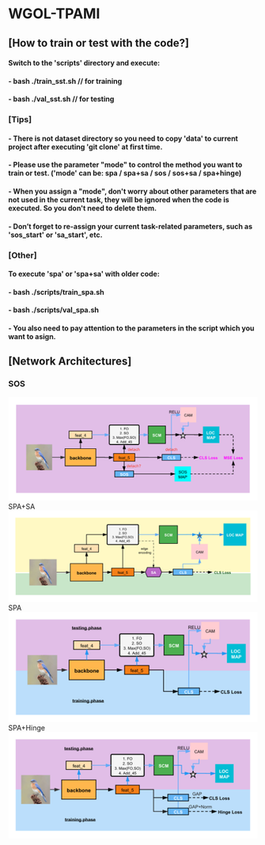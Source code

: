 # WGOL-TPAMI
## [How to train or test with the code?]
#### Switch to the 'scripts' directory and execute:
#### - bash ./train_sst.sh    // for training
#### - bash ./val_sst.sh    // for testing
### [Tips]
#### - There is not dataset directory so you need to copy 'data' to current project after executing 'git clone' at first time.
#### - Please use the parameter "mode" to control the method you want to train or test. ('mode' can be: spa / spa+sa / sos / sos+sa / spa+hinge)
#### - When you assign a "mode", don't worry about other parameters that are not used in the current task, they will be ignored when the code is executed. So you don't need to delete them.
#### - Don’t forget to re-assign your current task-related parameters, such as 'sos_start' or 'sa_start', etc.
### [Other]
#### To execute 'spa' or 'spa+sa' with older code:
#### - bash ./scripts/train_spa.sh
#### - bash ./scripts/val_spa.sh
#### - You also need to pay attention to the parameters in the script which you want to asign.
## [Network Architectures]
### SOS
<img src="https://github.com/KevinDongDong/WGOL-TPAMI/blob/main/SOS%E7%BD%91%E7%BB%9C%E7%BB%93%E6%9E%84.png" width="633" >
SPA+SA
<img src="https://github.com/KevinDongDong/WGOL-TPAMI/blob/main/SPA%2BSA%E7%BD%91%E7%BB%9C%E7%BB%93%E6%9E%84.png" width="633" >
SPA
<img src="https://github.com/KevinDongDong/WGOL-TPAMI/blob/main/SPA%E7%BD%91%E7%BB%9C%E7%BB%93%E6%9E%84.png" width="633" >
SPA+Hinge
<img src="https://github.com/KevinDongDong/WGOL-TPAMI/blob/main/SPA%2BHinge%E7%BD%91%E7%BB%9C%E7%BB%93%E6%9E%84.png" width="633" >
